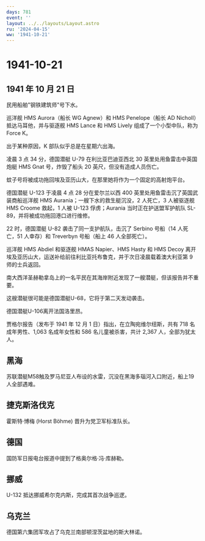 ```yaml
---
days: 781
event: ''
layout: ../../layouts/Layout.astro
ru: '2024-04-15'
ww: '1941-10-21'
---
```


# 1941-10-21

## 1941 年 10 月 21 日

民用船舶"钢铁建筑师"号下水。

巡洋舰 HMS Aurora（船长 WG Agnew）和 HMS Penelope（船长 AD
Nicholl）抵达马耳他，并与驱逐舰 HMS Lance 和 HMS Lively
组成了一个小型中队，称为 Force K。

出于某种原因，K 部队似乎总是在星期六出海。

凌晨 3 点 34 分，德国潜艇 U-79 在利比亚巴迪亚西北 30
英里处用鱼雷击中英国炮艇 HMS Gnat 号，炸毁了船头 20
英尺，但没有造成人员伤亡。

蚊子号将被成功拖回埃及亚历山大，在那里她将作为一个固定的高射炮平台。

德国潜艇 U-123 于凌晨 4 点 28 分在爱尔兰以西 400
英里处用鱼雷击沉了英国武装商船巡洋舰 HMS
Aurania；一艘下水的救生艇沉没，2 人死亡，3 人被驱逐舰 HMS Croome 救起，1
人被 U-123 俘虏；Aurania 当时正在护送盟军护航队
SL-89，并将被成功拖回港口进行维修。

22 时，德国潜艇 U-82 袭击了同一支护航队，击沉了 Serbino 号船（14
人死亡，51 人幸存）和 Treverbyn 号船（船上 46 人全部死亡）。

巡洋舰 HMS Abdiel 和驱逐舰 HMAS Napier、HMS Hasty 和 HMS Decoy
离开埃及亚历山大，运送补给前往利比亚托布鲁克，并于次日凌晨载着澳大利亚第
9 师的士兵返回。

南大西洋圣赫勒拿岛上的一名平民在其海岸附近发现了一艘潜艇，但该报告并不重要。

这艘潜艇很可能是德国潜艇U-68，它将于第二天发动袭击。

德国潜艇U-106离开法国洛里昂。

贾格尔报告（发布于 1941 年 12 月 1 日）指出，在立陶宛维尔纽斯，共有 718
名成年男性、1,063 名成年女性和 586 名儿童被杀害，共计 2,367
人，全部为犹太人。

## 黑海

苏联潜艇M58触及罗马尼亚人布设的水雷，沉没在黑海多瑙河入口附近，船上19人全部遇难。

## 捷克斯洛伐克

霍斯特·博梅 (Horst Böhme) 晋升为党卫军标准队长。

## 德国

国防军日报电台报道中提到了格奥尔格·冯·库赫勒。

## 挪威

U-132 抵达挪威希尔克内斯，完成其首次战争巡逻。

## 乌克兰

德国第六集团军攻占了乌克兰南部顿涅茨盆地的斯大林诺。